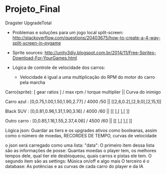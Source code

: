 # Projeto_Final
Dragster UpgradeTotal




- Problemas e soluções para um jogo local split-screen:
	http://stackoverflow.com/questions/20403675/how-to-create-a-4-way-split-screen-in-pygame
- Sprite sources:
	http://unity3diy.blogspot.com.br/2014/11/Free-Sprites-Download-For-YourGames.html

- Lógica de controle de velocidade dos carros:
	- Velocidade é igual a uma multiplicação do RPM do motor do carro pela marcha 
	
Carro(sprite): [        gear ratios       ] / max rpm / torque multiplier || Curva do inimigo


Carro azul   : [0,0.75,1.00,1.50,1.90,2.77] / 4000    /50		  || [[2,6,0.2],[2,9,0],[2,15,1]]



Black SUV    : [0,0.81,0.96,1.31,1.90,3.16] / 4000    /60		  || [[ ],[ ],[ ]]

Outro carro  : [0,0.85,1.16,1.55,2.37,4.06] / 4500    /60		  || [[ ],[ ],[ ]]




Lógica json: Guardar as tiers e os upgrades ativos como booleanas, assim como o número de moedas, RECORDES DE TEMPO, curvas de velocidade

o json será carregado como uma lista: "data":
	O primeiro item dessa lista são as informações de posse: Quantas moedas o player tem, os melhores tempos dele, qual tier ele desbloqueou, quais carros e pistas ele tem.
	O segundo item são as settings: Música on/off e algo mais
	O terceiro é o database: As potências e as curvas de cada carro do player e da IA
